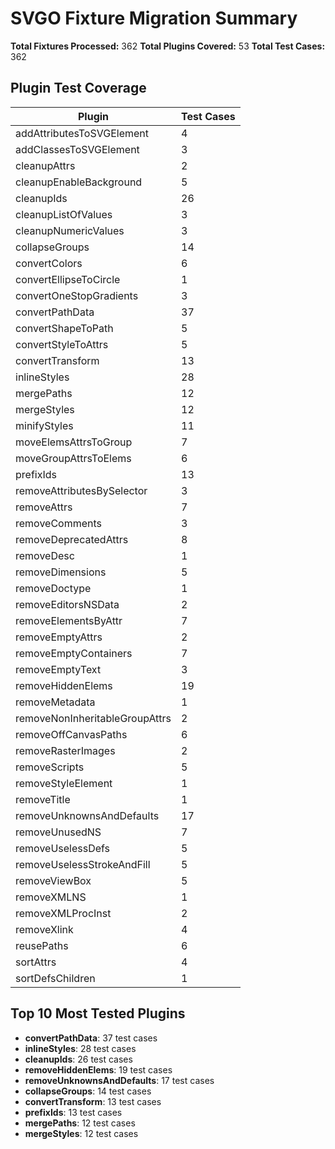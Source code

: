 # SVGO Fixture Migration Summary

**Total Fixtures Processed:** 362
**Total Plugins Covered:** 53
**Total Test Cases:** 362

## Plugin Test Coverage

| Plugin | Test Cases |
|--------|------------|
| addAttributesToSVGElement | 4 |
| addClassesToSVGElement | 3 |
| cleanupAttrs | 2 |
| cleanupEnableBackground | 5 |
| cleanupIds | 26 |
| cleanupListOfValues | 3 |
| cleanupNumericValues | 3 |
| collapseGroups | 14 |
| convertColors | 6 |
| convertEllipseToCircle | 1 |
| convertOneStopGradients | 3 |
| convertPathData | 37 |
| convertShapeToPath | 5 |
| convertStyleToAttrs | 5 |
| convertTransform | 13 |
| inlineStyles | 28 |
| mergePaths | 12 |
| mergeStyles | 12 |
| minifyStyles | 11 |
| moveElemsAttrsToGroup | 7 |
| moveGroupAttrsToElems | 6 |
| prefixIds | 13 |
| removeAttributesBySelector | 3 |
| removeAttrs | 7 |
| removeComments | 3 |
| removeDeprecatedAttrs | 8 |
| removeDesc | 1 |
| removeDimensions | 5 |
| removeDoctype | 1 |
| removeEditorsNSData | 2 |
| removeElementsByAttr | 7 |
| removeEmptyAttrs | 2 |
| removeEmptyContainers | 7 |
| removeEmptyText | 3 |
| removeHiddenElems | 19 |
| removeMetadata | 1 |
| removeNonInheritableGroupAttrs | 2 |
| removeOffCanvasPaths | 6 |
| removeRasterImages | 2 |
| removeScripts | 5 |
| removeStyleElement | 1 |
| removeTitle | 1 |
| removeUnknownsAndDefaults | 17 |
| removeUnusedNS | 7 |
| removeUselessDefs | 5 |
| removeUselessStrokeAndFill | 5 |
| removeViewBox | 5 |
| removeXMLNS | 1 |
| removeXMLProcInst | 2 |
| removeXlink | 4 |
| reusePaths | 6 |
| sortAttrs | 4 |
| sortDefsChildren | 1 |

## Top 10 Most Tested Plugins

- **convertPathData**: 37 test cases
- **inlineStyles**: 28 test cases
- **cleanupIds**: 26 test cases
- **removeHiddenElems**: 19 test cases
- **removeUnknownsAndDefaults**: 17 test cases
- **collapseGroups**: 14 test cases
- **convertTransform**: 13 test cases
- **prefixIds**: 13 test cases
- **mergePaths**: 12 test cases
- **mergeStyles**: 12 test cases